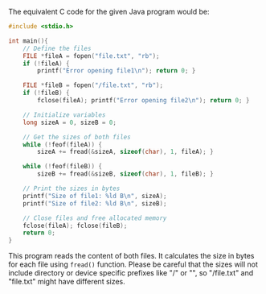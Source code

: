 The equivalent C code for the given Java program would be: 

```c
#include <stdio.h>

int main(){
    // Define the files
    FILE *fileA = fopen("file.txt", "rb");
    if (!fileA) {
        printf("Error opening file1\n"); return 0; }

    FILE *fileB = fopen("/file.txt", "rb");
    if (!fileB) {
        fclose(fileA); printf("Error opening file2\n"); return 0; }

    // Initialize variables
    long sizeA = 0, sizeB = 0;

    // Get the sizes of both files
    while (!feof(fileA)) {
        sizeA += fread(&sizeA, sizeof(char), 1, fileA); }

    while (!feof(fileB)) {
        sizeB += fread(&sizeB, sizeof(char), 1, fileB); }

    // Print the sizes in bytes
    printf("Size of file1: %ld B\n", sizeA);
    printf("Size of file2: %ld B\n", sizeB);

    // Close files and free allocated memory
    fclose(fileA); fclose(fileB); 
    return 0; 
}
```
This program reads the content of both files. It calculates the size in bytes for each file using `fread()` function. Please be careful that the sizes will not include directory or device specific prefixes like "/" or "\", so "/file.txt" and "file.txt" might have different sizes.
